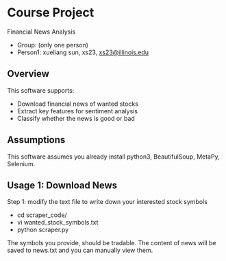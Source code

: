 # Course Project 

Financial News Analysis
- Group: (only one person)
- Person1: xueliang sun, xs23, xs23@illinois.edu

## Overview

This software supports:

- Download financial news of wanted stocks
- Extract key features for sentiment analysis
- Classify whether the news is good or bad

## Assumptions

This software assumes you already install python3, BeautifulSoup, MetaPy, Selenium.

## Usage 1: Download News

Step 1: modify the text file to write down your interested stock symbols

- cd scraper_code/
- vi wanted_stock_symbols.txt
- python scraper.py

The symbols you provide, should be tradable.
The content of news will be saved to news.txt and you can manually view them.


